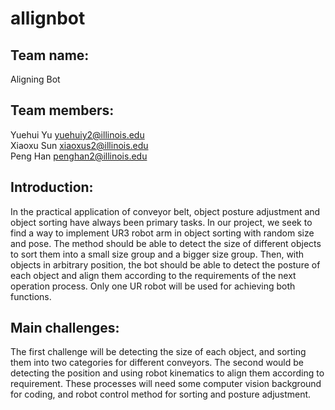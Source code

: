 # allignbot

## Team name: 
Aligning Bot

## Team members:
Yuehui Yu  yuehuiy2@illinois.edu  
Xiaoxu Sun xiaoxus2@illinois.edu  
Peng Han penghan2@illinois.edu

## Introduction:
In the practical application of conveyor belt, object posture adjustment and object sorting have always been primary tasks. In our project, we seek to find a way to implement UR3 robot arm in object sorting with random size and pose. The method should be able to detect the size of different objects to sort them into a small size group and a bigger size group. Then, with objects in arbitrary position, the bot should be able to detect the posture of each object and align them according to the requirements of the next operation process. Only one UR robot will be used for achieving both functions. 

## Main challenges:
The first challenge will be detecting the size of each object, and sorting them into two categories for different conveyors. The second would be detecting the position and using robot kinematics to align them according to requirement. These processes will need some computer vision background for coding, and robot control method for sorting and posture adjustment.

